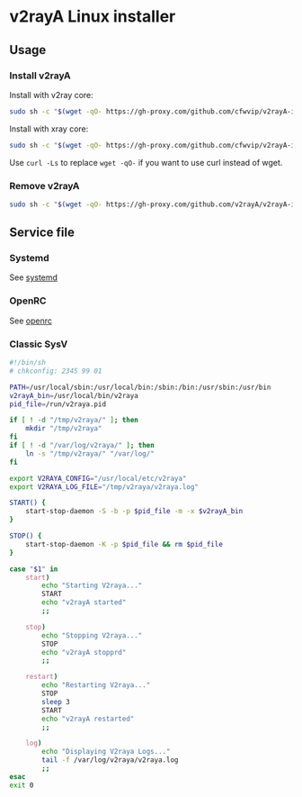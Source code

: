 # v2rayA Linux installer

## Usage

### Install v2rayA

Install with v2ray core:

```sh
sudo sh -c "$(wget -qO- https://gh-proxy.com/github.com/cfwvip/v2rayA-installer/raw/main/installer.sh)" @ --with-v2ray
```

Install with xray core:

```sh
sudo sh -c "$(wget -qO- https://gh-proxy.com/github.com/cfwvip/v2rayA-installer/raw/main/installer.sh)" @ --with-xray
```

Use `curl -Ls` to replace `wget -qO-` if you want to use curl instead of wget.

### Remove v2rayA

```sh
sudo sh -c "$(wget -qO- https://gh-proxy.com/github.com/v2rayA/v2rayA-installer/raw/main/uninstaller.sh)"
```

## Service file

### Systemd

See [systemd](./systemd/)

### OpenRC

See [openrc](./openrc/)

### Classic SysV

```sh
#!/bin/sh 
# chkconfig: 2345 99 01

PATH=/usr/local/sbin:/usr/local/bin:/sbin:/bin:/usr/sbin:/usr/bin
v2rayA_bin=/usr/local/bin/v2raya
pid_file=/run/v2raya.pid

if [ ! -d "/tmp/v2raya/" ]; then 
    mkdir "/tmp/v2raya" 
fi
if [ ! -d "/var/log/v2raya/" ]; then
    ln -s "/tmp/v2raya/" "/var/log/"
fi

export V2RAYA_CONFIG="/usr/local/etc/v2raya"
export V2RAYA_LOG_FILE="/tmp/v2raya/v2raya.log"

START() {
    start-stop-daemon -S -b -p $pid_file -m -x $v2rayA_bin
}

STOP() {
    start-stop-daemon -K -p $pid_file && rm $pid_file
}

case "$1" in
    start)
        echo "Starting V2raya..."
        START
        echo "v2rayA started"
        ;;

    stop)
        echo "Stopping V2raya..."
        STOP
        echo "v2rayA stopprd"
        ;;

    restart)
        echo "Restarting V2raya..."
        STOP
        sleep 3
        START
        echo "v2rayA restarted"
        ;;

    log)
        echo "Displaying V2raya Logs..."
        tail -f /var/log/v2raya/v2raya.log
        ;;
esac
exit 0
```
